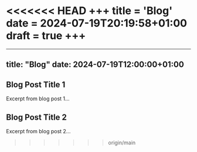<<<<<<< HEAD
+++
title = 'Blog'
date = 2024-07-19T20:19:58+01:00
draft = true
+++
=======
---
title: "Blog"
date: 2024-07-19T12:00:00+01:00
---

## Blog Post Title 1
Excerpt from blog post 1...

## Blog Post Title 2
Excerpt from blog post 2...
>>>>>>> origin/main
